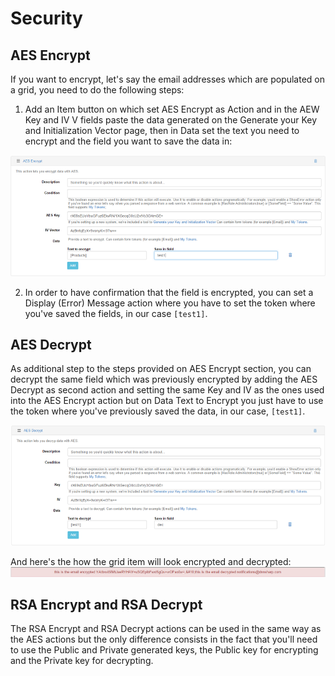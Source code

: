 # Security

## AES Encrypt 

If you want to encrypt, let's say the email addresses which are populated on a grid, you need to do the following steps:

1. Add an Item button on which set AES Encrypt as Action and in the AEW Key and IV V fields paste the data generated on the Generate your Key and Initialization Vector page, then in Data set the text you need to encrypt and the field you want to save the data in:

![](assets/e1.png)

2. In order to have confirmation that the field is encrypted, you can set a Display (Error) Message action where you have to set the token where you've saved the fields, in our case `[test1]`.
## AES Decrypt


As additional step to the steps provided on AES Encrypt section, you can decrypt the same field which was previously encrypted by adding the AES Decrypt as second action and setting the same Key and IV as the ones used into the AES Encrypt action but on Data Text to Encrypt you just have to use the token where you've previously saved the data, in our case, `[test1]`. 

![](assets/e2.png)

And here's the how the grid item will look encrypted and decrypted:
![](assets/e3.png)

## RSA Encrypt and RSA Decrypt

The RSA Encrypt and RSA Decrypt actions can be used in the same way as the AES actions but the only difference consists in the fact that you'll need to use the Public and Private generated keys, the Public key for encrypting and the Private key for decrypting. 


